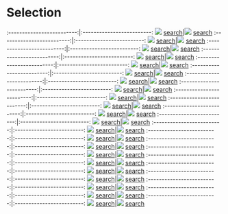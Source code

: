 # Selection

:-------------------------:|:-------------------------:
![](content/2020/7167.jpg) [search](https://images.google.com/searchbyimage?image_url=https://visualcommunicationdesign.github.io/content/2020/7167.jpg)|![](content/2020/Alan_Warbuton.jpg) [search](https://images.google.com/searchbyimage?image_url=https://visualcommunicationdesign.github.io/content/2020/Alan_Warbuton.jpg)
:-------------------------:|:-------------------------:
![](content/2020/Alex_Tew.jpg) [search](https://images.google.com/searchbyimage?image_url=https://visualcommunicationdesign.github.io/content/2020/Alex_Tew.jpg)|![](content/2020/Anna_Ridler.jpg) [search](https://images.google.com/searchbyimage?image_url=https://visualcommunicationdesign.github.io/content/2020/Anna_Ridler.jpg)
:-------------------------:|:-------------------------:
![](content/2020/Archizoom.jpg) [search](https://images.google.com/searchbyimage?image_url=https://visualcommunicationdesign.github.io/content/2020/Archizoom.jpg)|![](content/2020/Bodys_Isek_Kingelez.jpg) [search](https://images.google.com/searchbyimage?image_url=https://visualcommunicationdesign.github.io/content/2020/Bodys_Isek_Kingelez.jpg)
:-------------------------:|:-------------------------:
![](content/2020/Chéri_Samba.jpg) [search](https://images.google.com/searchbyimage?image_url=https://visualcommunicationdesign.github.io/content/2020/Chéri_Samba.jpg)|![](content/2020/Cory_Arcangel.jpeg) [search](https://images.google.com/searchbyimage?image_url=https://visualcommunicationdesign.github.io/content/2020/Cory_Arcangel.jpeg)
:-------------------------:|:-------------------------:
![](content/2020/Dan_Leigh_and_others.jpg) [search](https://images.google.com/searchbyimage?image_url=https://visualcommunicationdesign.github.io/content/2020/Dan_Leigh_and_others.jpg)|![](content/2020/David_Hockney.png) [search](https://images.google.com/searchbyimage?image_url=https://visualcommunicationdesign.github.io/content/2020/David_Hockney.png)
:-------------------------:|:-------------------------:
![](content/2020/Disney.jpg) [search](https://images.google.com/searchbyimage?image_url=https://visualcommunicationdesign.github.io/content/2020/Disney.jpg)|![](content/2020/DP105303.jpg) [search](https://images.google.com/searchbyimage?image_url=https://visualcommunicationdesign.github.io/content/2020/DP105303.jpg)
:-------------------------:|:-------------------------:
![](content/2020/DP120801.jpg) [search](https://images.google.com/searchbyimage?image_url=https://visualcommunicationdesign.github.io/content/2020/DP120801.jpg)|![](content/2020/DP120808.jpg) [search](https://images.google.com/searchbyimage?image_url=https://visualcommunicationdesign.github.io/content/2020/DP120808.jpg)
:-------------------------:|:-------------------------:
![](content/2020/DP159378.jpg) [search](https://images.google.com/searchbyimage?image_url=https://visualcommunicationdesign.github.io/content/2020/DP159378.jpg)|![](content/2020/DP226465.jpg) [search](https://images.google.com/searchbyimage?image_url=https://visualcommunicationdesign.github.io/content/2020/DP226465.jpg)
:-------------------------:|:-------------------------:
![](content/2020/DP234017.jpg) [search](https://images.google.com/searchbyimage?image_url=https://visualcommunicationdesign.github.io/content/2020/DP234017.jpg)|![](content/2020/DT5245.jpg) [search](https://images.google.com/searchbyimage?image_url=https://visualcommunicationdesign.github.io/content/2020/DT5245.jpg)
:-------------------------:|:-------------------------:
![](content/2020/Ed_Stasny_and_Jon_Van_Oast.jpg) [search](https://images.google.com/searchbyimage?image_url=https://visualcommunicationdesign.github.io/content/2020/Ed_Stasny_and_Jon_Van_Oast.jpg)|![](content/2020/Edward_E_Zajac.jpg) [search](https://images.google.com/searchbyimage?image_url=https://visualcommunicationdesign.github.io/content/2020/Edward_E_Zajac.jpg)
:-------------------------:|:-------------------------:
![](content/2020/Elsa_von_Freytag-Loringhoven.jpg) [search](https://images.google.com/searchbyimage?image_url=https://visualcommunicationdesign.github.io/content/2020/Elsa_von_Freytag-Loringhoven.jpg)|![](content/2020/exhibition-hockney-van-gogh-museum.jpg) [search](https://images.google.com/searchbyimage?image_url=https://visualcommunicationdesign.github.io/content/2020/exhibition-hockney-van-gogh-museum.jpg)
:-------------------------:|:-------------------------:
![](content/2020/Freres_Limbourg.jpg) [search](https://images.google.com/searchbyimage?image_url=https://visualcommunicationdesign.github.io/content/2020/Freres_Limbourg.jpg)|![](content/2020/Guatano_Pesce.jpg) [search](https://images.google.com/searchbyimage?image_url=https://visualcommunicationdesign.github.io/content/2020/Guatano_Pesce.jpg)
:-------------------------:|:-------------------------:
![](content/2020/Jasper_Johns.jpg) [search](https://images.google.com/searchbyimage?image_url=https://visualcommunicationdesign.github.io/content/2020/Jasper_Johns.jpg)|![](content/2020/Jean_Michel_Basquiat_and_Andy_Warhol.jpg) [search](https://images.google.com/searchbyimage?image_url=https://visualcommunicationdesign.github.io/content/2020/Jean_Michel_Basquiat_and_Andy_Warhol.jpg)
:-------------------------:|:-------------------------:
![](content/2020/Jeff_Koons.jpg) [search](https://images.google.com/searchbyimage?image_url=https://visualcommunicationdesign.github.io/content/2020/Jeff_Koons.jpg)|![](content/2020/Jenny_Saville.jpeg) [search](https://images.google.com/searchbyimage?image_url=https://visualcommunicationdesign.github.io/content/2020/Jenny_Saville.jpeg)
:-------------------------:|:-------------------------:
![](content/2020/Leon_Harmon_and_Ken_Knowlton.jpg) [search](https://images.google.com/searchbyimage?image_url=https://visualcommunicationdesign.github.io/content/2020/Leon_Harmon_and_Ken_Knowlton.jpg)|![](content/2020/louvre-el-greco-domenikos-theotokopoulos.jpg) [search](https://images.google.com/searchbyimage?image_url=https://visualcommunicationdesign.github.io/content/2020/louvre-el-greco-domenikos-theotokopoulos.jpg)
:-------------------------:|:-------------------------:
![](content/2020/Mario_Klingemann.jpg) [search](https://images.google.com/searchbyimage?image_url=https://visualcommunicationdesign.github.io/content/2020/Mario_Klingemann.jpg)|![](content/2020/Mike_Pelletier.jpg) [search](https://images.google.com/searchbyimage?image_url=https://visualcommunicationdesign.github.io/content/2020/Mike_Pelletier.jpg)
:-------------------------:|:-------------------------:
![](content/2020/Nathaniel_Mary_Quinn.png) [search](https://images.google.com/searchbyimage?image_url=https://visualcommunicationdesign.github.io/content/2020/Nathaniel_Mary_Quinn.png)|![](content/2020/Pei-Shen_Qian.jpg) [search](https://images.google.com/searchbyimage?image_url=https://visualcommunicationdesign.github.io/content/2020/Pei-Shen_Qian.jpg)
:-------------------------:|:-------------------------:
![](content/2020/Peter_Dreher.jpg) [search](https://images.google.com/searchbyimage?image_url=https://visualcommunicationdesign.github.io/content/2020/Peter_Dreher.jpg)|![](content/2020/press.jpg) [search](https://images.google.com/searchbyimage?image_url=https://visualcommunicationdesign.github.io/content/2020/press.jpg)
:-------------------------:|:-------------------------:
![](content/2020/Prince_Jacon_Osinachi.jpg) [search](https://images.google.com/searchbyimage?image_url=https://visualcommunicationdesign.github.io/content/2020/Prince_Jacon_Osinachi.jpg)|![](content/2020/Redditors.jpg) [search](https://images.google.com/searchbyimage?image_url=https://visualcommunicationdesign.github.io/content/2020/Redditors.jpg)
:-------------------------:|:-------------------------:
![](content/2020/RP-F-K89529.jpg) [search](https://images.google.com/searchbyimage?image_url=https://visualcommunicationdesign.github.io/content/2020/RP-F-K89529.jpg)|![](content/2020/Sebastien_Errazuriz_and_Cross_Lab_Studio.jpg) [search](https://images.google.com/searchbyimage?image_url=https://visualcommunicationdesign.github.io/content/2020/Sebastien_Errazuriz_and_Cross_Lab_Studio.jpg)
:-------------------------:|:-------------------------:
![](content/2020/SK-A-354.jpg) [search](https://images.google.com/searchbyimage?image_url=https://visualcommunicationdesign.github.io/content/2020/SK-A-354.jpg)|![](content/2020/Tim_Jennison.jpg) [search](https://images.google.com/searchbyimage?image_url=https://visualcommunicationdesign.github.io/content/2020/Tim_Jennison.jpg)
:-------------------------:|:-------------------------:
![](content/2020/Wes_Anderson.jpg) [search](https://images.google.com/searchbyimage?image_url=https://visualcommunicationdesign.github.io/content/2020/Wes_Anderson.jpg)|![](content/2020/Yayoi_Kusama.jpg) [search](https://images.google.com/searchbyimage?image_url=https://visualcommunicationdesign.github.io/content/2020/Yayoi_Kusama.jpg)
